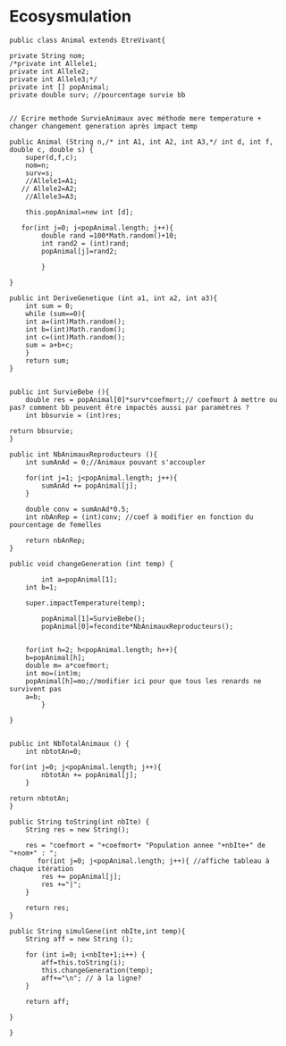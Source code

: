 # Ecosysmulation
	public class Animal extends EtreVivant{

	private String nom;
	/*private int Allele1;
	private int Allele2;
	private int Allele3;*/
	private int [] popAnimal;
	private double surv; //pourcentage survie bb


	// Ecrire methode SurvieAnimaux avec méthode mere temperature + changer changement generation après impact temp

	public Animal (String n,/* int A1, int A2, int A3,*/ int d, int f, double c, double s) {
		super(d,f,c);
		nom=n;
		surv=s;
		//Allele1=A1;
	   // Allele2=A2;
		//Allele3=A3;

		this.popAnimal=new int [d];

	   for(int j=0; j<popAnimal.length; j++){
			double rand =100*Math.random()+10;
			int rand2 = (int)rand;
			popAnimal[j]=rand2;

			}

	}

	public int DeriveGenetique (int a1, int a2, int a3){
	    int sum = 0;
	    while (sum==0){
		int a=(int)Math.random();
		int b=(int)Math.random();
		int c=(int)Math.random();
		sum = a+b+c;
	    }
		return sum;
	}


	public int SurvieBebe (){
		double res = popAnimal[0]*surv*coefmort;// coefmort à mettre ou pas? comment bb peuvent être impactés aussi par paramètres ?
		int bbsurvie = (int)res;

	return bbsurvie;
	}

	public int NbAnimauxReproducteurs (){
		int sumAnAd = 0;//Animaux pouvant s'accoupler

	    for(int j=1; j<popAnimal.length; j++){
		    sumAnAd += popAnimal[j];
	    }

	    double conv = sumAnAd*0.5;
	    int nbAnRep = (int)conv; //coef à modifier en fonction du pourcentage de femelles

	    return nbAnRep; 
	}

	public void changeGeneration (int temp) {

			int a=popAnimal[1];
		int b=1;

		super.impactTemperature(temp);

			popAnimal[1]=SurvieBebe();
			popAnimal[0]=fecondite*NbAnimauxReproducteurs();


		for(int h=2; h<popAnimal.length; h++){
		b=popAnimal[h];
		double m= a*coefmort;
		int mo=(int)m;
		popAnimal[h]=mo;//modifier ici pour que tous les renards ne survivent pas
		a=b;
			}

	}


	public int NbTotalAnimaux () {
		int nbtotAn=0;

	for(int j=0; j<popAnimal.length; j++){
		    nbtotAn += popAnimal[j];
	    }

	return nbtotAn;
	}

	public String toString(int nbIte) {
		String res = new String();

		res = "coefmort = "+coefmort+ "Population annee "+nbIte+" de "+nom+" : ";
		   for(int j=0; j<popAnimal.length; j++){ //affiche tableau à chaque itération
		    res += popAnimal[j];
		    res +="|";
		} 

		return res;
	}

	public String simulGene(int nbIte,int temp){
		String aff = new String ();

		for (int i=0; i<nbIte+1;i++) {
			aff=this.toString(i);
			this.changeGeneration(temp);
			aff+="\n"; // à la ligne?
		}

		return aff;

	}

	}
